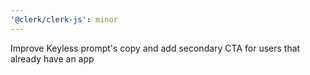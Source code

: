 ```yaml
---
'@clerk/clerk-js': minor
---
```


Improve Keyless prompt's copy and add secondary CTA for users that already have an app

